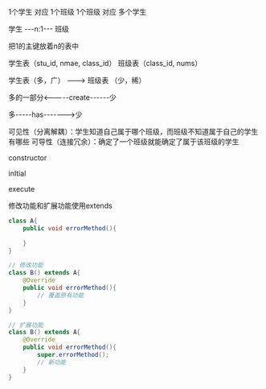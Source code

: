 1个学生 对应 1个班级
1个班级 对应 多个学生


学生 ---n:1--- 班级

把1的主键放着n的表中

学生表（stu_id, nmae, class_id）
班级表（class_id, nums）

学生表（多，广） ---> 班级表 （少，稀）

多的一部分<-----create------少

多-----has------->少

可见性（分离解耦）：学生知道自己属于哪个班级，而班级不知道属于自己的学生有哪些
可导性（连接冗余）：确定了一个班级就能确定了属于该班级的学生



constructor

inItial

execute



修改功能和扩展功能使用extends 

```java
class A{
	public void errorMethod(){
	
	}	
}

// 修改功能 
class B() extends A{
	@Override
	public void errorMethod(){
		// 覆盖原有功能
	}	
}

// 扩展功能
class B() extends A{
	@Override
	public void errorMethod(){
		super.errorMethod();
        // 新功能
	}	
}
```

